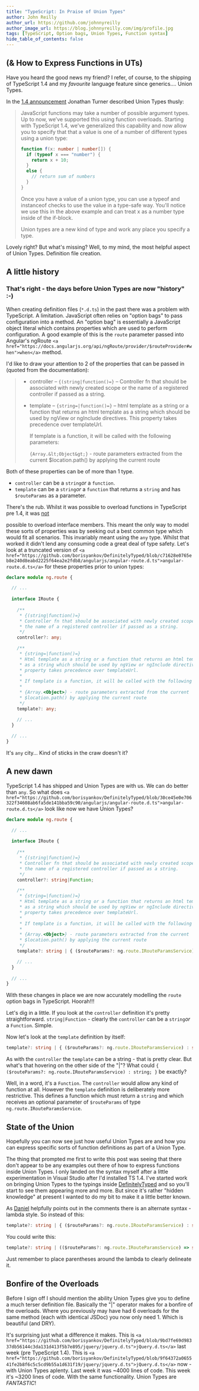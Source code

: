 ```yaml
---
title: "TypeScript: In Praise of Union Types"
author: John Reilly
author_url: https://github.com/johnnyreilly
author_image_url: https://blog.johnnyreilly.com/img/profile.jpg
tags: [TypeScript, Option bags, Union Types, Function syntax]
hide_table_of_contents: false
---
```

## (& How to Express Functions in UTs)

 Have you heard the good news my friend? I refer, of course, to the shipping of TypeScript 1.4 and my *favourite* language feature since generics.... Union Types.

In the [1\.4 announcement](<http://blogs.msdn.com/b/typescript/archive/2015/01/16/announcing-typescript-1-4.aspx>) Jonathan Turner described Union Types thusly:

> JavaScript functions may take a number of possible argument types. Up to now, we’ve supported this using function overloads. Starting with TypeScript 1.4, we’ve generalized this capability and now allow you to specify that that a value is one of a number of different types using a union type:
> 
> ```ts
> function f(x: number | number[]) {
>   if (typeof x === "number") {
>     return x + 10;
>   }
>   else {
>     // return sum of numbers
>   }
> }
> ```
> 
> Once you have a value of a union type, you can use a typeof and instanceof checks to use the value in a type-safe way. You'll notice we use this in the above example and can treat x as a number type inside of the if-block.
> 
> Union types are a new kind of type and work any place you specify a type.

Lovely right? But what's missing? Well, to my mind, the most helpful aspect of Union Types. Definition file creation.

## A little history

### That's right - the days before Union Types are now "history" :-)

When creating definition files (`*.d.ts`) in the past there was a problem with TypeScript. A limitation. JavaScript often relies on "option bags" to pass configuration into a method. An "option bag" is essentially a JavaScript object literal which contains properties which are used to perform configuration. A good example of this is the `route` parameter passed into Angular's ngRoute `<a href="https://docs.angularjs.org/api/ngRoute/provider/$routeProvider#when">when</a>` method.

I'd like to draw your attention to 2 of the properties that can be passed in (quoted from the documentation):

> - controller – `{(string|function()=}` – Controller fn that should be associated with newly created scope or the name of a registered controller if passed as a string.
> - template – `{string=|function()=}` – html template as a string or a function that returns an html template as a string which should be used by ngView or ngInclude directives. This property takes precedence over templateUrl.
> 
>     If template is a function, it will be called with the following parameters:
> 
>     `{Array.&lt;Object&gt;}` \- route parameters extracted from the current $location.path() by applying the current route
> 
> 
> 

Both of these properties can be of more than 1 type.

- `controller` can be a `string`*or* a `function`.
- `template` can be a `string`*or* a `function` that returns a `string` and has `$routeParams` as a parameter.



There's the rub. Whilst it was possible to overload functions in TypeScript pre 1.4, it was <u>not</u>

 possible to overload interface members. This meant the only way to model these sorts of properties was by seeking out a best common type which would fit all scenarios. This invariably meant using the `any` type. Whilst that worked it didn't lend any consuming code a great deal of type safety. Let's look at a truncated version of `<a href="https://github.com/borisyankov/DefinitelyTyped/blob/c71628e0765eb8e240d8eabd2225f64ea2e2fdb8/angularjs/angular-route.d.ts">angular-route.d.ts</a>` for these properties prior to union types:

```ts
declare module ng.route {

  // ... 
 
  interface IRoute {
 
    /**
     * {(string|function()=}
     * Controller fn that should be associated with newly created scope or 
     * the name of a registered controller if passed as a string.
     */
    controller?: any;

    /**
     * {string=|function()=}
     * Html template as a string or a function that returns an html template 
     * as a string which should be used by ngView or ngInclude directives. This 
     * property takes precedence over templateUrl.
     * 
     * If template is a function, it will be called with the following parameters:
     * 
     * {Array.<Object>} - route parameters extracted from the current 
     * $location.path() by applying the current route
     */
    template?: any;

    // ... 
  }
 
  // ... 
}
```

It's `any` city... Kind of sticks in the craw doesn't it?

## A new dawn

TypeScript 1.4 has shipped and Union Types are with us. We can do better than `any`. So what does `<a href="https://github.com/borisyankov/DefinitelyTyped/blob/30ce45e0e706322f34608ab6fa5de141bba59c90/angularjs/angular-route.d.ts">angular-route.d.ts</a>` look like now we have Union Types?

```ts
declare module ng.route {

  // ... 
 
  interface IRoute {
 
    /**
     * {(string|function()=}
     * Controller fn that should be associated with newly created scope or 
     * the name of a registered controller if passed as a string.
     */
    controller?: string|Function;

    /**
     * {string=|function()=}
     * Html template as a string or a function that returns an html template 
     * as a string which should be used by ngView or ngInclude directives. This 
     * property takes precedence over templateUrl.
     * 
     * If template is a function, it will be called with the following parameters:
     * 
     * {Array.<Object>} - route parameters extracted from the current 
     * $location.path() by applying the current route
     */
    template?: string | { ($routeParams?: ng.route.IRouteParamsService) : string; }

    // ... 
  }
 
  // ... 
}
```

With these changes in place we are now accurately modelling the `route` option bags in TypeScript. Hoorah!!!

Let's dig in a little. If you look at the `controller` definition it's pretty straightforward. `string|Function` \- clearly the `controller` can be a `string`*or* a `Function`. Simple.

Now let's look at the `template` definition by itself:

```ts
template?: string | { ($routeParams?: ng.route.IRouteParamsService) : string; }
```

As with the `controller` the `template` can be a string - that is pretty clear. But what's that hovering on the other side of the "\|"? What could `{ ($routeParams?: ng.route.IRouteParamsService) : string; }` be exactly?

Well, in a word, it's a `Function`. The `controller` would allow any kind of function at all. However the `template` definition is deliberately more restrictive. This defines a function which must return a `string` and which receives an optional parameter of `$routeParams` of type `ng.route.IRouteParamsService`.

## State of the Union

Hopefully you can now see just how useful Union Types are and how you can express specific sorts of function definitions as part of a Union Type.

The thing that prompted me first to write this post was seeing that there don't appear to be any examples out there of how to express functions inside Union Types. I only landed on the syntax myself after a little experimentation in Visual Studio after I'd installed TS 1.4. I've started work on bringing Union Types to the typings inside [DefinitelyTyped](<https://github.com/borisyankov/DefinitelyTyped>) and so you'll start to see them appearing more and more. But since it's rather "hidden knowledge" at present I wanted to do my bit to make it a little better known.

As [Daniel](<https://twitter.com/Rickenhacker>) helpfully points out in the comments there is an alternate syntax - lambda style. So instead of this:

```ts
template?: string | { ($routeParams?: ng.route.IRouteParamsService) : string; }
```

You could write this:

```ts
template?: string | (($routeParams?: ng.route.IRouteParamsService) => string);
```

Just remember to place parentheses around the lambda to clearly delineate it.

## Bonfire of the Overloads

Before I sign off I should mention the ability Union Types give you to define a much terser definition file. Basically the "\|" operator makes for a bonfire of the overloads. Where you previously may have had 6 overloads for the same method (each with identical JSDoc) you now only need 1. Which is beautiful (and DRY).

It's surprising just what a difference it makes. This is `<a href="https://github.com/borisyankov/DefinitelyTyped/blob/9bd7fe69d98337db56144c3da131d413f5b7e895/jquery/jquery.d.ts">jQuery.d.ts</a>` last week (pre TypeScript 1.4). This is `<a href="https://github.com/borisyankov/DefinitelyTyped/blob/9f64372a065541fe2b8f6c5c5cd9b55a1d631f19/jquery/jquery.d.ts">jQuery.d.ts</a>` now - with Union Types aplenty. Last week it was \~4000 lines of code. This week it's \~3200 lines of code. With the same functionality. Union Types are *FANTASTIC*!


